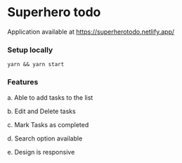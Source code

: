 # Superhero todo
Application available at https://superherotodo.netlify.app/

### Setup locally
`yarn && yarn start`

### Features
a. Able to add tasks to the list

b. Edit and Delete tasks

c. Mark Tasks as completed

d. Search option available

e. Design is responsive

